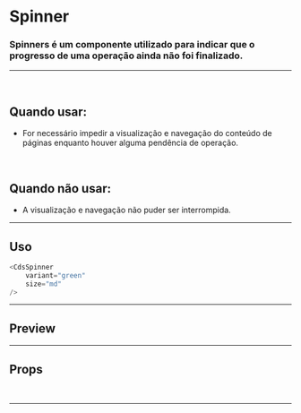 # Spinner

### Spinners é um componente utilizado para indicar que o progresso de uma operação ainda não foi finalizado.
---
<br />

## Quando usar:
- For necessário impedir a visualização e navegação do conteúdo de páginas enquanto houver alguma pendência de operação.

<br />

## Quando não usar:
- A visualização e navegação não puder ser interrompida.

---

## Uso

```js
<CdsSpinner
	variant="green"
	size="md"
/>
```

---

## Preview

<PreviewBuilder
	:args
	:component="CdsSpinner"
	:delay="1000"
/>

---

## Props

<APITable
	name="Spinner"
	section="props"
/>
<br />

---

<script setup>
import CdsSpinner from '@/components/Spinner.vue';
</script>
